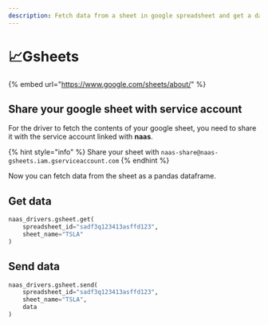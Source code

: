 ```yaml
---
description: Fetch data from a sheet in google spreadsheet and get a dataframe
---
```


# 📈Gsheets

{% embed url="https://www.google.com/sheets/about/" %}

## Share your google sheet with service account

For the driver to fetch the contents of your google sheet, you need to share it with the service account linked with **naas**.

{% hint style="info" %}
 Share your sheet with `naas-share@naas-gsheets.iam.gserviceaccount.com`
{% endhint %}

Now you can fetch data from the sheet as a pandas dataframe.

## Get data

```python
naas_drivers.gsheet.get(
    spreadsheet_id="sadf3q123413asffd123",
    sheet_name="TSLA"
)
```

## Send data

```python
naas_drivers.gsheet.send(
    spreadsheet_id="sadf3q123413asffd123",
    sheet_name="TSLA",
    data
)
```



